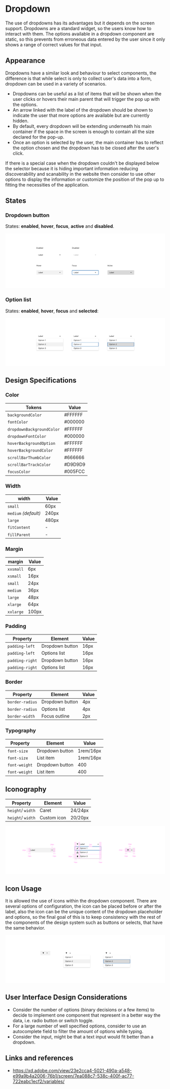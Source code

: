 # Dropdown

The use of dropdowns has its advantages but it depends on the screen support. Dropdowns are a standard widget, so the users know how to interact with them. The options available in a dropdown component are static, so this prevents from erroneous data entered by the user since it only shows a range of correct values for that input.


## Appearance

Dropdowns have a similar look and behaviour to select components, the difference is that while select is only to collect user's data into a form, dropdown can be used in a variety of scenarios.

* Dropdowns can be useful as a list of items that will be shown when the user clicks or hovers their main parent that will trigger the pop up with the options.
* An arrow linked with the label of the dropdown should be shown to indicate the user that more options are available but are currently hidden.
* By default, every dropdown will be extending underneath his main container if the space in the screen is enough to contain all the size declared for the pop-up.
* Once an option is selected by the user, the main container has to reflect the option chosen and the dropdown has to be closed after the user's click.

If there is a special case when the dropdown couldn't be displayed below the selector because it is hiding important information reducing discoverability and scanability in the website then consider to use other options to display the information or customize the position of the pop up to fitting the necessities of the application.


## States

### Dropdown button

States: **enabled**, **hover**, **focus**, **active** and **disabled**.

![Dropdown button states](images/dropdown_states.png)

### Option list

States: **enabled**, **hover**, **focus** and **selected**:

![Dropdown option list states](images/dropdown_option_list_states.png)


## Design Specifications

### Color

| Tokens                    | Value       |
| -----------------------   | ----------- |
| `backgroundColor`         |     #FFFFFF |
| `fontColor`               |     #000000 |
| `dropdownBackgroundColor` |     #FFFFFF |
| `dropdownFontColor`       |     #000000 |
| `hoverBackgroundOption`   |     #FFFFFF |
| `hoverBackgroundColor`    |     #FFFFFF |
| `scrollBarThumbColor`     |     #666666 |
| `scrollBarTrackColor`     |     #D9D9D9 |
| `focusColor`              |     #005FCC |

### Width

width | Value
-- | --
`small` | 60px
`medium` _(default)_ | 240px
`large` | 480px
`fitContent` | -
`fillParent` | -

### Margin

margin | Value
-- | --
`xxsmall` | 6px
`xsmall` | 16px
`small` | 24px
`medium` | 36px
`large` | 48px
`xlarge` | 64px
`xxlarge` | 100px

### Padding

| Property        | Element         | Value     |
| --------------- | ----------      | --------- |
| `padding-left` | Dropdown button  | 16px      |
| `padding-left` | Options list     | 16px      |
| `padding-right`| Dropdown button  | 16px      |
| `padding-right`| Options list     | 16px      |


### Border

| Property        | Element         | Value     |
| --------------- | ----------      | --------- |
| `border-radius` | Dropdown button | 4px       |
| `border-radius` | Options list    | 4px       |
| `border-width`  | Focus outline   | 2px       |


### Typography

| Property        | Element         | Value     |
| --------------- | ----------      | ----------|
| `font-size`     | Dropdown button | 1rem/16px |
| `font-size`     | List item       | 1rem/16px |
| `font-weight`   | Dropdown button | 400       |
| `font-weight`   | List item       | 400       |


## Iconography


| Property          | Element         | Value     |
| ---------------   | ----------      | ----------|
| `height`/ `width` | Caret           | 24/24px   |
| `height`/ `width` | Custom icon     | 20/20px   |



![Dropdown specifications](images/dropdown_specs.png)

## Icon Usage

It is allowed the use of icons within the dropdown component. There are several options of configuration, the icon can be placed before or after the label, also the icon can be the unique content of the dropdown placeholder and options, so the final goal of this is to keep consistency with the rest of the components of the design system such as buttons or selects, that have the same behavior.

![Icon usage](images/dropdown_icon_usage.png)

## User Interface Design Considerations

- Consider the number of options (binary decisions or a few items) to decide to implement one component that represent in a better way the data, i.e. radio button or switch toggle.
- For a large number of well specified options, consider to use an autocomplete field to filter the amount of options while typing.
- Consider the input, might be that a text input would fit better than a dropdown.

## Links and references

- https://xd.adobe.com/view/23e2cca4-5021-490a-a548-e99a9b4a2006-76b1/screen/7ea088c7-538c-400f-ac77-722eabc1ecf2/variables/

